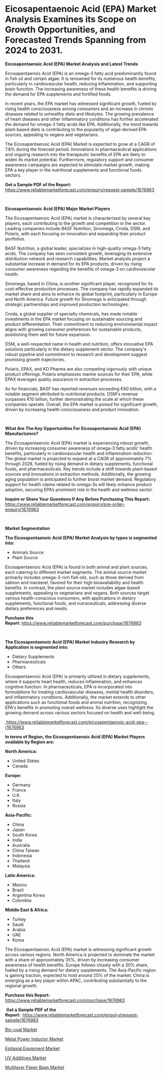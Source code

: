 <p><h1>Eicosapentaenoic Acid (EPA) Market Analysis Examines its Scope on Growth Opportunities, and Forecasted Trends Spanning from 2024 to 2031.</h1></p><p><strong>Eicosapentaenoic Acid (EPA) Market Analysis and Latest Trends</strong></p>
<p><p>Eicosapentaenoic Acid (EPA) is an omega-3 fatty acid predominantly found in fish oil and certain algae. It is renowned for its numerous health benefits, particularly in cardiovascular health, reducing inflammation, and supporting brain function. The increasing awareness of these health benefits is driving the demand for EPA supplements and fortified foods.</p><p>In recent years, the EPA market has witnessed significant growth, fueled by rising health consciousness among consumers and an increase in chronic diseases related to unhealthy diets and lifestyles. The growing prevalence of heart diseases and other inflammatory conditions has further accelerated the demand for omega-3 fatty acids like EPA. Additionally, the trend towards plant-based diets is contributing to the popularity of algal-derived EPA sources, appealing to vegans and vegetarians.</p><p>The Eicosapentaenoic Acid (EPA) Market is expected to grow at a CAGR of 7.8% during the forecast period. Innovations in pharmaceutical applications and ongoing research into the therapeutic benefits of EPA are likely to widen its market potential. Furthermore, regulatory support and consumer awareness campaigns are expected to stimulate market growth, making EPA a key player in the nutritional supplements and functional foods sectors.</p></p>
<p><strong>Get a Sample PDF of the Report:&nbsp;</strong> <a href="https://www.reliablemarketforecast.com/enquiry/request-sample/1676963?utm_campaign=1110&utm_medium=2&utm_source=Github&utm_content=ia&utm_term=30092024&utm_id=eicosapentaenoic-acid-epa">https://www.reliablemarketforecast.com/enquiry/request-sample/1676963</a></p>
<p>&nbsp;</p>
<p><strong>Eicosapentaenoic Acid (EPA) Major Market Players</strong></p>
<p><p>The Eicosapentaenoic Acid (EPA) market is characterized by several key players, each contributing to the growth and competition in the sector. Leading companies include BASF Nutrition, Sinomega, Croda, DSM, and Polaris, with each focusing on innovation and expanding their product portfolios.</p><p>BASF Nutrition, a global leader, specializes in high-quality omega-3 fatty acids. The company has seen consistent growth, leveraging its extensive distribution network and research capabilities. Market analysts project a substantial increase in demand for its EPA products, driven by rising consumer awareness regarding the benefits of omega-3 on cardiovascular health.</p><p>Sinomega, based in China, is another significant player, recognized for its cost-effective production processes. The company has rapidly expanded its market share and aims to enhance its global footprint, particularly in Europe and North America. Future growth for Sinomega is anticipated through strategic partnerships and improved production technologies.</p><p>Croda, a global supplier of specialty chemicals, has made notable investments in the EPA market focusing on sustainable sourcing and product differentiation. Their commitment to reducing environmental impact aligns with growing consumer preferences for sustainable products, positioning them well for future expansion.</p><p>DSM, a well-respected name in health and nutrition, offers innovative EPA solutions particularly in the dietary supplement sector. The company's robust pipeline and commitment to research and development suggest promising growth trajectories.</p><p>Polaris, EPAX, and KD Pharma are also competing vigorously with unique product offerings. Polaris emphasizes marine sources for their EPA, while EPAX leverages quality assurance in extraction processes.</p><p>As for financials, BASF has reported revenues exceeding €60 billion, with a notable segment attributed to nutritional products. DSM's revenue surpasses €10 billion, further demonstrating the scale at which these companies operate. Overall, the EPA market is poised for significant growth, driven by increasing health consciousness and product innovation.</p></p>
<p>&nbsp;</p>
<p><strong>What Are The Key Opportunities For Eicosapentaenoic Acid (EPA) Manufacturers?</strong></p>
<p><p>The Eicosapentaenoic Acid (EPA) market is experiencing robust growth, driven by increasing consumer awareness of omega-3 fatty acids' health benefits, particularly in cardiovascular health and inflammation reduction. The global market is projected to expand at a CAGR of approximately 7% through 2028, fueled by rising demand in dietary supplements, functional foods, and pharmaceuticals. Key trends include a shift towards plant-based sources and innovations in extraction methods. Additionally, the growing aging population is anticipated to further boost market demand. Regulatory support for health claims related to omega-3s will likely enhance product adoption, securing EPA’s prominent role in the health and wellness sector.</p></p>
<p><strong>Inquire or Share Your Questions If Any Before Purchasing This Report:</strong> <a href="https://www.reliablemarketforecast.com/enquiry/pre-order-enquiry/1676963?utm_campaign=1110&utm_medium=2&utm_source=Github&utm_content=ia&utm_term=30092024&utm_id=eicosapentaenoic-acid-epa">https://www.reliablemarketforecast.com/enquiry/pre-order-enquiry/1676963</a></p>
<p>&nbsp;</p>
<p><strong>Market Segmentation</strong></p>
<p><strong>The Eicosapentaenoic Acid (EPA) Market Analysis by types is segmented into:</strong></p>
<p><ul><li>Animals Source</li><li>Plant Source</li></ul></p>
<p><p>Eicosapentaenoic Acid (EPA) is found in both animal and plant sources, each catering to different market segments. The animal source market primarily includes omega-3-rich fish oils, such as those derived from salmon and mackerel, favored for their high bioavailability and health benefits. In contrast, the plant source market includes algae-based supplements, appealing to vegetarians and vegans. Both sources target various health-conscious consumers, with applications in dietary supplements, functional foods, and nutraceuticals, addressing diverse dietary preferences and needs.</p></p>
<p><strong>Purchase this Report:&nbsp;</strong><a href="https://www.reliablemarketforecast.com/purchase/1676963?utm_campaign=1110&utm_medium=2&utm_source=Github&utm_content=ia&utm_term=30092024&utm_id=eicosapentaenoic-acid-epa">https://www.reliablemarketforecast.com/purchase/1676963</a></p>
<p>&nbsp;</p>
<p><strong>The Eicosapentaenoic Acid (EPA) Market Industry Research by Application is segmented into:</strong></p>
<p><ul><li>Dietary Supplements</li><li>Pharmaceuticals</li><li>Others</li></ul></p>
<p><p>Eicosapentaenoic Acid (EPA) is primarily utilized in dietary supplements, where it supports heart health, reduces inflammation, and enhances cognitive function. In pharmaceuticals, EPA is incorporated into formulations for treating cardiovascular diseases, mental health disorders, and inflammatory conditions. Additionally, the market extends to other applications such as functional foods and animal nutrition, recognizing EPA's benefits in promoting overall wellness. Its diverse uses highlight the growing demand across various sectors focused on health and well-being.</p></p>
<p><a href="https://www.reliablemarketforecast.com/eicosapentaenoic-acid-epa--r1676963?utm_campaign=1110&utm_medium=2&utm_source=Github&utm_content=ia&utm_term=30092024&utm_id=eicosapentaenoic-acid-epa">&nbsp;https://www.reliablemarketforecast.com/eicosapentaenoic-acid-epa--r1676963</a></p>
<p><strong>In terms of Region, the Eicosapentaenoic Acid (EPA) Market Players available by Region are:</strong></p>
<p>
    <p> <strong> North America: </strong>
        <ul>
            <li>United States</li>
            <li>Canada</li>
        </ul>
        </p> 
    <p> <strong> Europe: </strong>
        <ul>
            <li>Germany</li>
            <li>France</li>
            <li>U.K.</li>
            <li>Italy</li>
            <li>Russia</li>
        </ul>
        </p> 
    <p> <strong> Asia-Pacific: </strong>
        <ul>
            <li>China</li>
            <li>Japan</li>
            <li>South Korea</li>
            <li>India</li>
            <li>Australia</li>
            <li>China Taiwan</li>
            <li>Indonesia</li>
            <li>Thailand</li>
            <li>Malaysia</li>
        </ul>
        </p> 
    <p> <strong> Latin America: </strong>
        <ul>
            <li>Mexico</li>
            <li>Brazil</li>
            <li>Argentina Korea</li>
            <li>Colombia</li>
        </ul>
        </p> 
    <p> <strong> Middle East & Africa: </strong>
        <ul>
            <li>Turkey</li>
            <li>Saudi</li>
            <li>Arabia</li>
            <li>UAE</li>
            <li>Korea</li>
        </ul>
    </p>
    </p>
<p><p>The Eicosapentaenoic Acid (EPA) market is witnessing significant growth across various regions. North America is projected to dominate the market with a share of approximately 35%, driven by increasing consumer awareness of health benefits. Europe follows closely with a 30% share, fueled by a rising demand for dietary supplements. The Asia-Pacific region is gaining traction, expected to hold around 25% of the market. China is emerging as a key player within APAC, contributing substantially to the regional growth.</p></p>
<p><strong>Purchase this Report: </strong><a href="https://www.reliablemarketforecast.com/purchase/1676963?utm_campaign=1110&utm_medium=2&utm_source=Github&utm_content=ia&utm_term=30092024&utm_id=eicosapentaenoic-acid-epa">https://www.reliablemarketforecast.com/purchase/1676963</a></p>
<p>&nbsp;<strong>Get a Sample PDF of the Report:&nbsp;&nbsp;</strong><a href="https://www.reliablemarketforecast.com/enquiry/request-sample/1676963?utm_campaign=1110&utm_medium=2&utm_source=Github&utm_content=ia&utm_term=30092024&utm_id=eicosapentaenoic-acid-epa">https://www.reliablemarketforecast.com/enquiry/request-sample/1676963</a></p>
<p><strong></strong></p>
<p><p><a href="https://www.linkedin.com/pulse/driving-market-forces-bio-coal-trends-future-forecasts-till-2031-8r1vf?utm_campaign=1110&utm_medium=2&utm_source=Github&utm_content=ia&utm_term=30092024&utm_id=eicosapentaenoic-acid-epa">Bio-coal Market</a></p><p><a href="https://issuu.com/reportprime-2/docs/metal-power-inductor-market-size-20_425ad42428e0da?utm_campaign=1110&utm_medium=2&utm_source=Github&utm_content=ia&utm_term=30092024&utm_id=eicosapentaenoic-acid-epa">Metal Power Inductor Market</a></p><p><a href="https://issuu.com/reportprime-2/docs/epitaxial-equipment-market-size-203_c5f636d900a4db?utm_campaign=1110&utm_medium=2&utm_source=Github&utm_content=ia&utm_term=30092024&utm_id=eicosapentaenoic-acid-epa">Epitaxial Equipment Market</a></p><p><a href="https://github.com/benjigwozdzus/Market-Research-Report-List-1/blob/main/uv-additives-market.md?utm_campaign=1110&utm_medium=2&utm_source=Github&utm_content=ia&utm_term=30092024&utm_id=eicosapentaenoic-acid-epa">UV Additives Market</a></p><p><a href="https://www.linkedin.com/pulse/why-should-you-invest-multilayer-paper-bags-market-trends-leading-oq6tf?utm_campaign=1110&utm_medium=2&utm_source=Github&utm_content=ia&utm_term=30092024&utm_id=eicosapentaenoic-acid-epa">Multilayer Paper Bags Market</a></p></p>